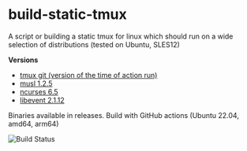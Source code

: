 # build-static-tmux

A script or building a static tmux for linux which should run on a wide selection of distributions (tested on Ubuntu, SLES12)

**Versions**
* [tmux git (version of the time of action run)](https://github.com/tmux/tmux/)
* [musl 1.2.5](https://musl.libc.org/)
* [ncurses 6.5](https://invisible-island.net/ncurses/)
* [libevent 2.1.12](https://github.com/libevent/libevent/)

Binaries available in releases.
Build with GitHub actions (Ubuntu 22.04, amd64, arm64)

![Build Status](https://github.com/pchampio/build-static-tmux/actions/workflows/build.yml/badge.svg)
